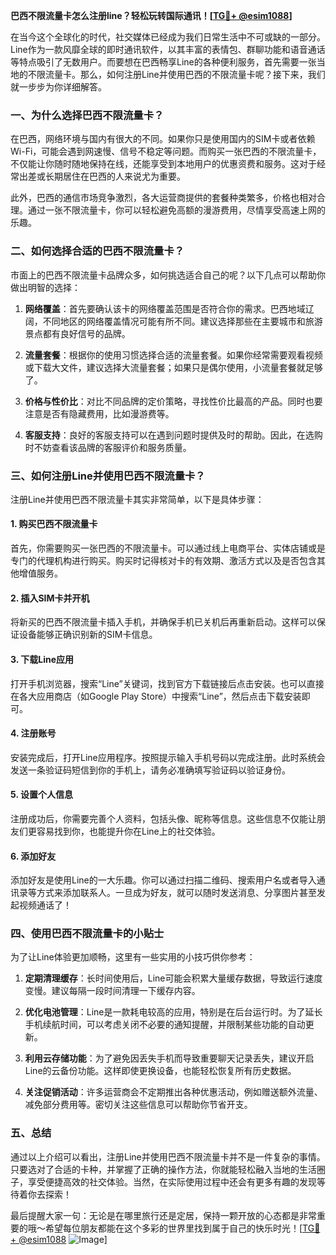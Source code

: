 **巴西不限流量卡怎么注册line？轻松玩转国际通讯！[[TG💪+ @esim1088](https://t.me/s/esim1088)]**

在当今这个全球化的时代，社交媒体已经成为我们日常生活中不可或缺的一部分。Line作为一款风靡全球的即时通讯软件，以其丰富的表情包、群聊功能和语音通话等特点吸引了无数用户。而要想在巴西畅享Line的各种便利服务，首先需要一张当地的不限流量卡。那么，如何注册Line并使用巴西的不限流量卡呢？接下来，我们就一步步为你详细解答。

### 一、为什么选择巴西不限流量卡？

在巴西，网络环境与国内有很大的不同。如果你只是使用国内的SIM卡或者依赖Wi-Fi，可能会遇到网速慢、信号不稳定等问题。而购买一张巴西的不限流量卡，不仅能让你随时随地保持在线，还能享受到本地用户的优惠资费和服务。这对于经常出差或长期居住在巴西的人来说尤为重要。

此外，巴西的通信市场竞争激烈，各大运营商提供的套餐种类繁多，价格也相对合理。通过一张不限流量卡，你可以轻松避免高额的漫游费用，尽情享受高速上网的乐趣。

### 二、如何选择合适的巴西不限流量卡？

市面上的巴西不限流量卡品牌众多，如何挑选适合自己的呢？以下几点可以帮助你做出明智的选择：

1. **网络覆盖**：首先要确认该卡的网络覆盖范围是否符合你的需求。巴西地域辽阔，不同地区的网络覆盖情况可能有所不同。建议选择那些在主要城市和旅游景点都有良好信号的品牌。

2. **流量套餐**：根据你的使用习惯选择合适的流量套餐。如果你经常需要观看视频或下载大文件，建议选择大流量套餐；如果只是偶尔使用，小流量套餐就足够了。

3. **价格与性价比**：对比不同品牌的定价策略，寻找性价比最高的产品。同时也要注意是否有隐藏费用，比如漫游费等。

4. **客服支持**：良好的客服支持可以在遇到问题时提供及时的帮助。因此，在选购时不妨查看该品牌的客服评价和服务质量。

### 三、如何注册Line并使用巴西不限流量卡？

注册Line并使用巴西不限流量卡其实非常简单，以下是具体步骤：

#### 1. 购买巴西不限流量卡

首先，你需要购买一张巴西的不限流量卡。可以通过线上电商平台、实体店铺或是专门的代理机构进行购买。购买时记得核对卡的有效期、激活方式以及是否包含其他增值服务。

#### 2. 插入SIM卡并开机

将新买的巴西不限流量卡插入手机，并确保手机已关机后再重新启动。这样可以保证设备能够正确识别新的SIM卡信息。

#### 3. 下载Line应用

打开手机浏览器，搜索“Line”关键词，找到官方下载链接后点击安装。也可以直接在各大应用商店（如Google Play Store）中搜索“Line”，然后点击下载安装即可。

#### 4. 注册账号

安装完成后，打开Line应用程序。按照提示输入手机号码以完成注册。此时系统会发送一条验证码短信到你的手机上，请务必准确填写验证码以验证身份。

#### 5. 设置个人信息

注册成功后，你需要完善个人资料，包括头像、昵称等信息。这些信息不仅能让朋友们更容易找到你，也能提升你在Line上的社交体验。

#### 6. 添加好友

添加好友是使用Line的一大乐趣。你可以通过扫描二维码、搜索用户名或者导入通讯录等方式来添加联系人。一旦成为好友，就可以随时发送消息、分享图片甚至发起视频通话了！

### 四、使用巴西不限流量卡的小贴士

为了让Line体验更加顺畅，这里有一些实用的小技巧供你参考：

1. **定期清理缓存**：长时间使用后，Line可能会积累大量缓存数据，导致运行速度变慢。建议每隔一段时间清理一下缓存内容。

2. **优化电池管理**：Line是一款耗电较高的应用，特别是在后台运行时。为了延长手机续航时间，可以考虑关闭不必要的通知提醒，并限制某些功能的自动更新。

3. **利用云存储功能**：为了避免因丢失手机而导致重要聊天记录丢失，建议开启Line的云备份功能。这样即使更换设备，也能轻松恢复所有历史数据。

4. **关注促销活动**：许多运营商会不定期推出各种优惠活动，例如赠送额外流量、减免部分费用等。密切关注这些信息可以帮助你节省开支。

### 五、总结

通过以上介绍可以看出，注册Line并使用巴西不限流量卡并不是一件复杂的事情。只要选对了合适的卡种，并掌握了正确的操作方法，你就能轻松融入当地的生活圈子，享受便捷高效的社交体验。当然，在实际使用过程中还会有更多有趣的发现等待着你去探索！

最后提醒大家一句：无论是在哪里旅行还是定居，保持一颗开放的心态都是非常重要的哦～希望每位朋友都能在这个多彩的世界里找到属于自己的快乐时光！[[TG💪+ @esim1088](https://t.me/s/esim1088) ![Image](https://i.postimg.cc/4NQfJmqS/Snipaste-2025-05-13-00-14-12.png)]